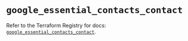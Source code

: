 # `google_essential_contacts_contact`

Refer to the Terraform Registry for docs: [`google_essential_contacts_contact`](https://registry.terraform.io/providers/hashicorp/google/4.85.0/docs/resources/essential_contacts_contact).
